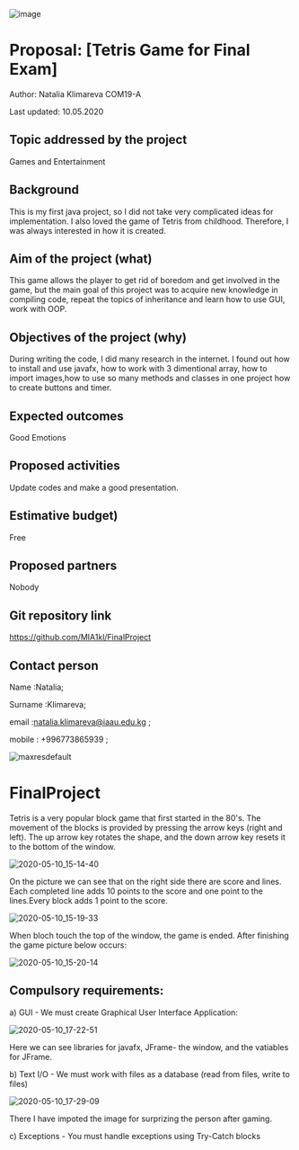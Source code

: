 ![image](https://user-images.githubusercontent.com/60422598/81495790-b6740400-92d4-11ea-8353-b031b116c39a.png)

# Proposal: [Tetris Game for Final Exam]

Author: Natalia Klimareva COM19-A

Last updated: 10.05.2020

## Topic addressed by the project

Games and Entertainment

## Background

This is my first java project, so I did not take very complicated ideas for implementation. I also loved the game of Tetris from childhood. Therefore, I was always interested in how it is created.

## Aim of the project (what)

This game allows the player to get rid of boredom and get involved in the game, but the main goal of this project was to acquire new knowledge in compiling code, repeat the topics of inheritance and learn how to use GUI, work with OOP.

## Objectives of the project (why)

During writing the code, I did many research in the internet. I found out how to install and use javafx, how to work with 3 dimentional array, how to import images,how to use so many methods and classes in one project how to create buttons and timer.

## Expected outcomes

Good Emotions

## Proposed activities

Update codes and make a good presentation. 

## Estimative budget)

Free

## Proposed partners

Nobody

## Git repository link

https://github.com/MIA1kl/FinalProject

## Contact person
Name      :Natalia;

Surname   :Klimareva; 

email     :natalia.klimareva@iaau.edu.kg ;

mobile    : +996773865939 ;

![maxresdefault](https://user-images.githubusercontent.com/60422598/81497702-e4137a00-92e1-11ea-8bb7-7a002a4ab1ef.jpg)

# FinalProject

Tetris is a very popular block game that first started in the 80's.
The movement of the blocks is provided by pressing the arrow keys (right and left). The up arrow key rotates the shape, and the down arrow key resets it to the bottom of the window.

![2020-05-10_15-14-40](https://user-images.githubusercontent.com/60422598/81495580-1669ab00-92d3-11ea-8e75-9acefd3c72f8.png)

On the picture we can see that on the right side there are score and lines. Each completed line adds 10 points to the score and one point to the lines.Every block adds 1 point to the score.

![2020-05-10_15-19-33](https://user-images.githubusercontent.com/60422598/81496060-980f0800-92d6-11ea-9b96-695bb052bf5f.png)

When bloch touch the top of the window, the game is ended.
After finishing the game picture below occurs:

![2020-05-10_15-20-14](https://user-images.githubusercontent.com/60422598/81496121-06ec6100-92d7-11ea-999a-b4f4befc2b20.png)

## Compulsory requirements:

a)  GUI - We must create Graphical User Interface Application:

![2020-05-10_17-22-51](https://user-images.githubusercontent.com/60422598/81497871-2db09480-92e3-11ea-98f5-4efcd6b88010.png)

Here we can see libraries for javafx, JFrame- the window, and the vatiables for JFrame.

b) Text I/O - We must work with files as a database (read from files, write to files)

![2020-05-10_17-29-09](https://user-images.githubusercontent.com/60422598/81498005-1e7e1680-92e4-11ea-97e0-0b35cd4026bf.png)

There I have impoted the image for surprizing the person after gaming.

c) Exceptions - You must handle exceptions using Try-Catch blocks



